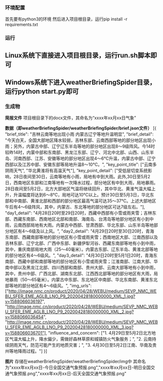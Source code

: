 ### 环境配置
首先要有python3的环境
然后进入项目根目录，运行pip install -r requirements.txt

### 运行

## Linux系统下直接进入项目根目录，运行run.sh脚本即可

## Windows系统下进入weatherBriefingSpider目录，运行python start.py即可

### 生成物

**简报文件**
项目根目录下的docx文件，其命名为“xxxx年xx月xx日气象”

**数据（即weatherBriefingSpider/weatherBriefingSpider/brief.json文件）**
[{
	"brief_title": "吉林云南等地出现小雨 内蒙古辽宁等地升温明显",
	"brief_detail": "今天白天，全国大部地区降水较弱，吉林东部、云南西部等地的部分地区出现小雨；另外，内蒙古中部、辽宁辽东半岛等地的部分地区出现8～9级阵风。今14时较昨14时，内蒙中部和东南部、黑龙江东部、辽宁、河北中北部、山西、山东半岛、河南西部、江苏、安徽等地的部分地区出现4～6℃升温，内蒙古中部、辽宁西部以及江苏中部、安徽东部等局地升温8～10℃。",
	"key_point_title": ["云南多阴雨天气", "华北黄淮将有高温天气"],
	"key_point_detail": ["受低层切变系统影响，28日夜间至30日，云南等地有小雨，局地有中到大雨。此外,30日至5月2日，西南地区东部和江南等地有一次降水过程，部分地区有中到大雨，局地暴雨。28日夜间至5月2日，北方大部地区气温将继续回升，其中华北、黄淮气温大幅上升，升温幅度将达到6～8℃，局地可达10℃以上。预计30日至5月3日，华北东部和中南部、黄淮北部和西部的部分地区最高气温可达35～37℃。上述大部地区午后有4～6级阵风，其中，内蒙古、东北等地的部分地区可达7级左右。"],
	"day1_detail": "4月28日20时至29日20时，西藏中西部有小雪或雨夹雪；吉林东部、西藏东南部、西南地区北部和南部、海南岛、台湾岛等地部分地区有小到中雨，云南西部局地有大雨。内蒙古中西部、甘肃西部、华北东部、山东半岛等地部分地区有4～6级及以上风。",
	"day2_detail": "4月29日20时至30日20时，青海东南部、西藏南部等地的部分地区有小雪或雨夹雪；西南地区大部、江南西部以及吉林东部、辽宁北部、广西中东部、新疆伊犁河谷、西藏东南部等地有小到中雨，其中，重庆南部局地大雨（25～40毫米）。内蒙古东部、辽东半岛、黄淮北部等地的部分地区有4～6级风。",
	"day3_detail": "4月30日20时至5月1日20时，青海东南部、西藏中部和南部等地的部分地区有小雪或雨夹雪；江淮南部、江南大部、华南中部以及黑龙江北部、四川西部和南部、贵州大部、云南大部等地有小到中雨，其中，贵州中部、广西北部、湖南东北部、江西西北部等地的部分地区有大雨，局地暴雨（50～65毫米）。内蒙古中东部、东北地区中南部、华北东南部、黄淮东北部等地的部分地区有4～6级风。",
	"img_urls": ["http://image.nmc.cn/product/2020/04/28/WEBU/medium/SEVP_NMC_WEBU_SFER_EME_AGLB_LNO_P9_20200428180000000_XML_1.jpg?v=1588066036197", "http://image.nmc.cn/product/2020/04/28/WEBU/medium/SEVP_NMC_WEBU_SFER_EME_AGLB_LNO_P9_20200428180000000_XML_2.jpg?v=1588066036454", "http://image.nmc.cn/product/2020/04/28/WEBU/medium/SEVP_NMC_WEBU_SFER_EME_AGLB_LNO_P9_20200428180000000_XML_3.jpg?v=1588066036701"],
	"influence_and_concern": ["1. 4月29日至5月2日北方地区气温大幅上升，降水偏少，需做好森林草原和城镇防火气象服务；", "2. 云南持续阴雨天气，防范可能产生的地质灾害；", "3. 4月30日至5月2日江南、华南及贵州等地降雨过程。"]
}]


**图片**
存储在weatherBriefingSpider/weatherBriefingSpider/img中
其命名为"xxxx年xx月xx日-今日全国交通气象预报.png","xxxx年xx月xx日-明日全国交通气象预报.png","xxxx年xx月xx日-后天全国交通气象预报.png"

